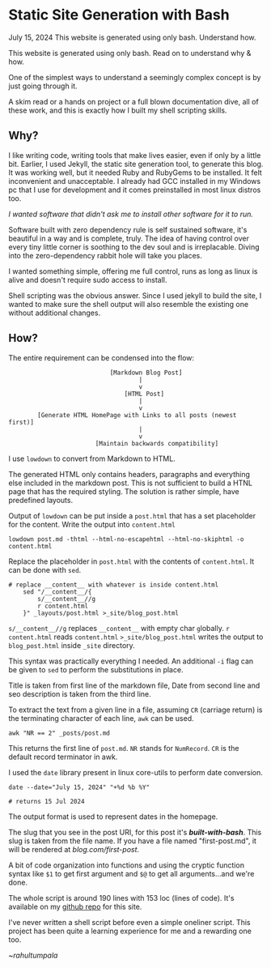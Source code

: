 # Static Site Generation with Bash
July 15, 2024
This website is generated using only bash. Understand how.

This website is generated using only bash. Read on to understand why & how.

One of the simplest ways to understand a seemingly complex concept is by just going through it.

A skim read or a hands on project or a full blown documentation dive, all of these work, and this is exactly how I built my shell scripting skills.

## Why?

I like writing code, writing tools that make lives easier, even if only by a little bit. Earlier, I used Jekyll, the static site generation tool, to generate this blog. It was working well, but it needed Ruby and RubyGems to be installed. It felt inconvenient and unacceptable. I already had GCC installed in my Windows pc that I use for development and it comes preinstalled in most linux distros too.

_I wanted software that didn't ask me to install other software for it to run._

Software built with zero dependency rule is self sustained software, it's beautiful in a way and is complete, truly. The idea of having control over every tiny little corner is soothing to the dev soul and is irreplacable. Diving into the zero-dependency rabbit hole will take you places.

I wanted something simple, offering me full control, runs as long as linux is alive and doesn't require sudo access to install.

Shell scripting was the obvious answer. Since I used jekyll to build the site, I wanted to make sure the shell output will also resemble the existing one without additional changes.


## How?

The entire requirement can be condensed into the flow:

```
                            [Markdown Blog Post]
                                    |
                                    v
                                [HTML Post]
                                    |
                                    v
        [Generate HTML HomePage with Links to all posts (newest first)]
                                    |
                                    v
                        [Maintain backwards compatibility]
```

I use `lowdown` to convert from Markdown to HTML.

The generated HTML only contains headers, paragraphs and everything else included in the markdown post. This is not sufficient to build a HTNL page that has the required styling. The solution is rather simple, have predefined layouts. 

Output of `lowdown` can be put inside a `post.html` that has a set placeholder for the content. Write the output into `content.html`

```shell
lowdown post.md -thtml --html-no-escapehtml --html-no-skiphtml -o content.html
```

Replace the placeholder in `post.html` with the contents of `content.html`. It can be done with `sed`.


```shell
# replace __content__ with whatever is inside content.html
    sed "/__content__/{
        s/__content__//g
        r content.html
    }" _layouts/post.html >_site/blog_post.html
```

`s/__content__//g` replaces  `__content__` with empty char `g`lobally.
`r content.html` reads `content.html` 
`>_site/blog_post.html` writes the output to `blog_post.html` inside `_site` directory.

This syntax was practically everything I needed. An additional `-i` flag can be given to `sed` to perform the substitutions in place.

Title is taken from first line of the markdown file, Date from second line and seo description is taken from the third line.

To extract the text from a given line in a file, assuming `CR` (carriage return) is the terminating character of each line, `awk` can be used.

```shell
awk "NR == 2" _posts/post.md
```

This returns the first line of `post.md`. `NR` stands for `NumRecord`. `CR` is the default record terminator in awk.

I used the `date` library present in linux core-utils to perform date conversion.

```shell
date --date="July 15, 2024" "+%d %b %Y"

# returns 15 Jul 2024
```

The output format is used to represent dates in the homepage.

The slug that you see in the post URI, for this post it's **_built-with-bash_**. This slug is taken from the file name. If you have a file named "first-post.md", it will be rendered at _blog.com/first-post_.

A bit of code organization into functions and using the cryptic function syntax like `$1` to get first argument and `$@` to get all arguments...and we're done.

The whole script is around 190 lines with 153 loc (lines of code). It's available on my [github repo](https://github.com/rahultumpala/rahultumpala.github.io/blob/main/gen.sh) for this site.

I've never written a shell script before even a simple oneliner script. This project has been quite a learning experience for me and a rewarding one too.

~_rahultumpala_